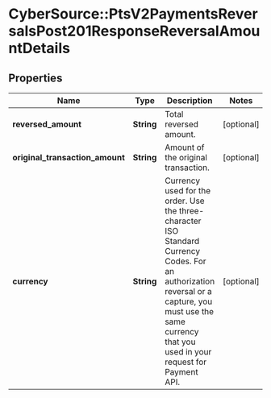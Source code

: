 # CyberSource::PtsV2PaymentsReversalsPost201ResponseReversalAmountDetails

## Properties
Name | Type | Description | Notes
------------ | ------------- | ------------- | -------------
**reversed_amount** | **String** | Total reversed amount. | [optional] 
**original_transaction_amount** | **String** | Amount of the original transaction. | [optional] 
**currency** | **String** | Currency used for the order. Use the three-character ISO Standard Currency Codes.  For an authorization reversal or a capture, you must use the same currency that you used in your request for Payment API.  | [optional] 


